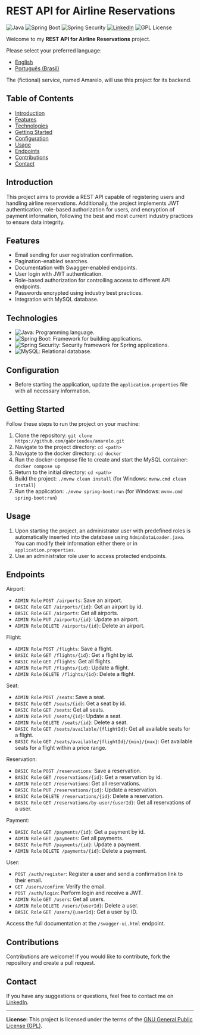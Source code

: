 # REST API for Airline Reservations

![Java](https://img.shields.io/badge/Java-17-orange) ![Spring Boot](https://img.shields.io/badge/Spring%20Boot-3-green) ![Spring Security](https://img.shields.io/badge/Spring%20Security-6-green) [![LinkedIn](https://img.shields.io/badge/Connect%20on-LinkedIn-blue)](https://www.linkedin.com/in/gabrieudev) ![GPL License](https://img.shields.io/badge/License-GPL-blue)

Welcome to my **REST API for Airline Reservations** project. 

Please select your preferred language:

- [English](README.md)
- [Português (Brasil)](README.pt-br.md)

The (fictional) service, named Amarelo, will use this project for its backend.

## Table of Contents

- [Introduction](#introduction)
- [Features](#features)
- [Technologies](#technologies)
- [Getting Started](#getting-started)
- [Configuration](#configuration)
- [Usage](#usage)
- [Endpoints](#endpoints)
- [Contributions](#contributions)
- [Contact](#contact)

## Introduction

This project aims to provide a REST API capable of registering users and handling airline reservations. Additionally, the project implements JWT authentication, role-based authorization for users, and encryption of payment information, following the best and most current industry practices to ensure data integrity.

## Features

- Email sending for user registration confirmation.
- Pagination-enabled searches.
- Documentation with Swagger-enabled endpoints.
- User login with JWT authentication.
- Role-based authorization for controlling access to different API endpoints.
- Passwords encrypted using industry best practices.
- Integration with MySQL database.

## Technologies

- ![Java](https://img.shields.io/badge/Java-17-orange): Programming language.
- ![Spring Boot](https://img.shields.io/badge/Spring%20Boot-3-green): Framework for building applications.
- ![Spring Security](https://img.shields.io/badge/Spring%20Security-6-green): Security framework for Spring applications.
- ![MySQL](https://img.shields.io/badge/MySQL-Database-blue): Relational database.

## Configuration

- Before starting the application, update the `application.properties` file with all necessary information.

## Getting Started

Follow these steps to run the project on your machine:

1. Clone the repository: `git clone https://github.com/gabrieudev/amarelo.git`
2. Navigate to the project directory: `cd <path>`
3. Navigate to the docker directory: `cd docker`
4. Run the docker-compose file to create and start the MySQL container: `docker compose up`
5. Return to the initial directory: `cd <path>`
6. Build the project: `./mvnw clean install` (for Windows: `mvnw.cmd clean install`)
7. Run the application: `./mvnw spring-boot:run` (for Windows: `mvnw.cmd spring-boot:run`)

## Usage

1. Upon starting the project, an administrator user with predefined roles is automatically inserted into the database using `AdminDataLoader.java`. You can modify their information either there or in `application.properties`.
2. Use an administrator role user to access protected endpoints.

## Endpoints

Airport:

- `ADMIN Role` `POST /airports`: Save an airport.
- `BASIC Role` `GET /airports/{id}`: Get an airport by id.
- `BASIC Role` `GET /airports`: Get all airports.
- `ADMIN Role` `PUT /airports/{id}`: Update an airport.
- `ADMIN Role` `DELETE /airports/{id}`: Delete an airport.

Flight:

- `ADMIN Role` `POST /flights`: Save a flight.
- `BASIC Role` `GET /flights/{id}`: Get a flight by id.
- `BASIC Role` `GET /flights`: Get all flights.
- `ADMIN Role` `PUT /flights/{id}`: Update a flight.
- `ADMIN Role` `DELETE /flights/{id}`: Delete a flight.

Seat:

- `ADMIN Role` `POST /seats`: Save a seat.
- `BASIC Role` `GET /seats/{id}`: Get a seat by id.
- `BASIC Role` `GET /seats`: Get all seats.
- `ADMIN Role` `PUT /seats/{id}`: Update a seat.
- `ADMIN Role` `DELETE /seats/{id}`: Delete a seat.
- `BASIC Role` `GET /seats/available/{flightId}`: Get all available seats for a flight.
- `BASIC Role` `GET /seats/available/{flightId}/{min}/{max}`: Get available seats for a flight within a price range.

Reservation:

- `BASIC Role` `POST /reservations`: Save a reservation.
- `BASIC Role` `GET /reservations/{id}`: Get a reservation by id.
- `ADMIN Role` `GET /reservations`: Get all reservations.
- `BASIC Role` `PUT /reservations/{id}`: Update a reservation.
- `BASIC Role` `DELETE /reservations/{id}`: Delete a reservation.
- `BASIC Role` `GET /reservations/by-user/{userId}`: Get all reservations of a user.

Payment:

- `BASIC Role` `GET /payments/{id}`: Get a payment by id.
- `ADMIN Role` `GET /payments`: Get all payments.
- `BASIC Role` `PUT /payments/{id}`: Update a payment.
- `ADMIN Role` `DELETE /payments/{id}`: Delete a payment.

User:

- `POST /auth/register`: Register a user and send a confirmation link to their email.
- `GET /users/confirm`: Verify the email.
- `POST /auth/login`: Perform login and receive a JWT.
- `ADMIN Role` `GET /users`: Get all users.
- `ADMIN Role` `DELETE /users/{userId}`: Delete a user.
- `BASIC Role` `GET /users/{userId}`: Get a user by ID.

Access the full documentation at the `/swagger-ui.html` endpoint.

## Contributions

Contributions are welcome! If you would like to contribute, fork the repository and create a pull request.

## Contact

If you have any suggestions or questions, feel free to contact me on [LinkedIn](https://www.linkedin.com/in/gabrieudev).

---

**License:** This project is licensed under the terms of the [GNU General Public License (GPL)](LICENSE).